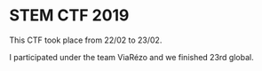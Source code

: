# STEM CTF 2019

This CTF took place from 22/02 to 23/02.

I participated under the team ViaRézo and we finished 23rd global.

